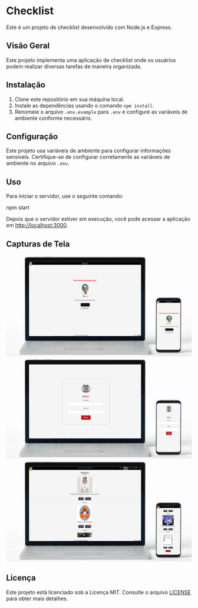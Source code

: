 # Checklist

Este é um projeto de checklist desenvolvido com Node.js e Express.

## Visão Geral

Este projeto implementa uma aplicação de checklist onde os usuários podem realizar diversas tarefas de maneira organizada.

## Instalação

1. Clone este repositório em sua máquina local.
2. Instale as dependências usando o comando `npm install`.
3. Renomeie o arquivo `.env.example` para `.env` e configure as variáveis de ambiente conforme necessário.

## Configuração

Este projeto usa variáveis de ambiente para configurar informações sensíveis. Certifique-se de configurar corretamente as variáveis de ambiente no arquivo `.env`.

## Uso

Para iniciar o servidor, use o seguinte comando:

npm start


Depois que o servidor estiver em execução, você pode acessar a aplicação em [http://localhost:3000](http://localhost:3000).

## Capturas de Tela

![Captura de Tela do Projeto](a.png)
![Captura de Tela do Projeto](b.png)
![Captura de Tela do Projeto](c.png)

## Licença

Este projeto está licenciado sob a Licença MIT. Consulte o arquivo [LICENSE](LICENSE) para obter mais detalhes.